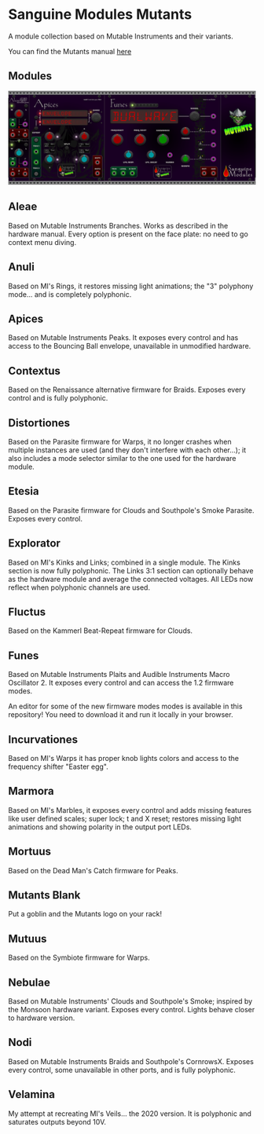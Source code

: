 # Sanguine Modules Mutants

A module collection based on Mutable Instruments and their variants.

You can find the Mutants manual [here](https://raw.githubusercontent.com/Bloodbat/SanguineModulesManuals/main/mutants_manual.pdf)

## Modules

![alt text](pics/mutants_modules.png)

## Aleae

Based on Mutable Instruments Branches. Works as described in the hardware manual. Every option is present on the face plate: no need to go context menu diving.

## Anuli

Based on MI's Rings, it restores missing light animations; the "3" polyphony mode... and is completely polyphonic.

## Apices

Based on Mutable Instruments Peaks. It exposes every control and has access to the Bouncing Ball envelope, unavailable in unmodified hardware.

## Contextus

Based on the Renaissance alternative firmware for Braids. Exposes every control and is fully polyphonic.

## Distortiones

Based on the Parasite firmware for Warps, it no longer crashes when multiple instances are used (and they don't interfere with each other...); it also includes a mode selector similar to the one used for the hardware module.

## Etesia

Based on the Parasite firmware for Clouds and Southpole's Smoke Parasite. Exposes every control.

## Explorator

Based on MI's Kinks and Links; combined in a single module. The Kinks section is now fully polyphonic. The Links 3:1 section can optionally behave as the hardware module and average the connected voltages. All LEDs now reflect when polyphonic channels are used.

## Fluctus

Based on the Kammerl Beat-Repeat firmware for Clouds.

## Funes

Based on Mutable Instruments Plaits and Audible Instruments Macro Oscillator 2. It exposes every control and can access the 1.2 firmware modes.

An editor for some of the new firmware modes modes is available in this repository! You need to download it and run it locally in your browser.

## Incurvationes

Based on MI's Warps it has proper knob lights colors and access to the frequency shifter "Easter egg".

## Marmora

Based on MI's Marbles, it exposes every control and adds missing features like user defined scales; super lock; t and X reset; restores missing light animations and showing polarity in the output port LEDs.

## Mortuus

Based on the Dead Man's Catch firmware for Peaks.

## Mutants Blank

Put a goblin and the Mutants logo on your rack!

## Mutuus

Based on the Symbiote firmware for Warps.

## Nebulae

Based on Mutable Instruments' Clouds and Southpole's Smoke; inspired by the Monsoon hardware variant. Exposes every control. Lights behave closer to hardware version.

## Nodi

Based on Mutable Instruments Braids and Southpole's CornrowsX. Exposes every control, some unavailable in other ports, and is fully polyphonic.

## Velamina

My attempt at recreating MI's Veils... the 2020 version. It is polyphonic and saturates outputs beyond 10V.